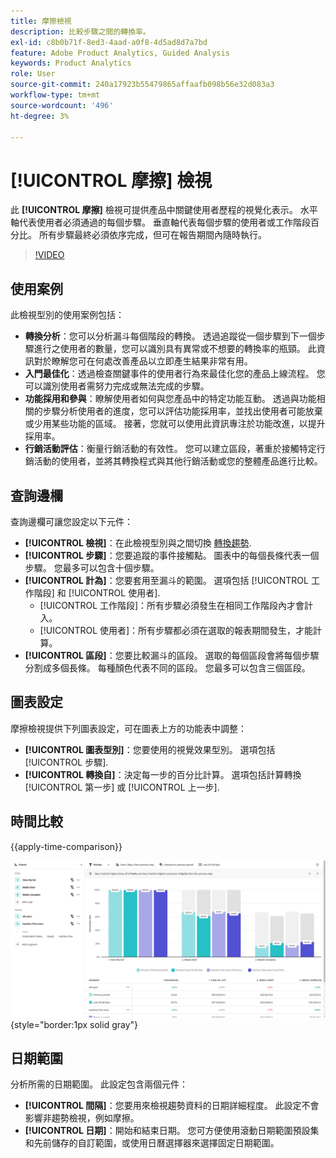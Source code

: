 ```yaml
---
title: 摩擦檢視
description: 比較步驟之間的轉換率。
exl-id: c8b0b71f-8ed3-4aad-a0f8-4d5ad8d7a7bd
feature: Adobe Product Analytics, Guided Analysis
keywords: Product Analytics
role: User
source-git-commit: 240a17923b55479865affaafb098b56e32d083a3
workflow-type: tm+mt
source-wordcount: '496'
ht-degree: 3%

---
```


# [!UICONTROL 摩擦] 檢視

此 **[!UICONTROL 摩擦]** 檢視可提供產品中關鍵使用者歷程的視覺化表示。 水平軸代表使用者必須通過的每個步驟。 垂直軸代表每個步驟的使用者或工作階段百分比。 所有步驟最終必須依序完成，但可在報告期間內隨時執行。

>[!VIDEO](https://video.tv.adobe.com/v/3421663/?learn=on)

## 使用案例

此檢視型別的使用案例包括：

* **轉換分析**：您可以分析漏斗每個階段的轉換。 透過追蹤從一個步驟到下一個步驟進行之使用者的數量，您可以識別具有異常或不想要的轉換率的瓶頸。 此資訊對於瞭解您可在何處改善產品以立即產生結果非常有用。
* **入門最佳化**：透過檢查關鍵事件的使用者行為來最佳化您的產品上線流程。 您可以識別使用者需努力完成或無法完成的步驟。
* **功能採用和參與**：瞭解使用者如何與您產品中的特定功能互動。 透過與功能相關的步驟分析使用者的進度，您可以評估功能採用率，並找出使用者可能放棄或少用某些功能的區域。 接著，您就可以使用此資訊專注於功能改進，以提升採用率。
* **行銷活動評估**：衡量行銷活動的有效性。 您可以建立區段，著重於接觸特定行銷活動的使用者，並將其轉換程式與其他行銷活動或您的整體產品進行比較。

## 查詢邊欄

查詢邊欄可讓您設定以下元件：

* **[!UICONTROL 檢視]**：在此檢視型別與之間切換 [轉換趨勢](conversion-trends.md).
* **[!UICONTROL 步驟]**：您要追蹤的事件接觸點。 圖表中的每個長條代表一個步驟。 您最多可以包含十個步驟。
* **[!UICONTROL 計為]**：您要套用至漏斗的範圍。 選項包括 [!UICONTROL 工作階段] 和 [!UICONTROL 使用者].
   * [!UICONTROL 工作階段]：所有步驟必須發生在相同工作階段內才會計入。
   * [!UICONTROL 使用者]：所有步驟都必須在選取的報表期間發生，才能計算。
* **[!UICONTROL 區段]**：您要比較漏斗的區段。 選取的每個區段會將每個步驟分割成多個長條。 每種顏色代表不同的區段。 您最多可以包含三個區段。

## 圖表設定

摩擦檢視提供下列圖表設定，可在圖表上方的功能表中調整：

* **[!UICONTROL 圖表型別]**：您要使用的視覺效果型別。 選項包括 [!UICONTROL 步驟].
* **[!UICONTROL 轉換自]**：決定每一步的百分比計算。 選項包括計算轉換 [!UICONTROL 第一步] 或 [!UICONTROL 上一步].

## 時間比較

{{apply-time-comparison}}

![摩擦時間比較](../assets/friction-compare.png){style="border:1px solid gray"}

## 日期範圍

分析所需的日期範圍。 此設定包含兩個元件：

* **[!UICONTROL 間隔]**：您要用來檢視趨勢資料的日期詳細程度。 此設定不會影響非趨勢檢視，例如摩擦。
* **[!UICONTROL 日期]**：開始和結束日期。 您可方便使用滾動日期範圍預設集和先前儲存的自訂範圍，或使用日曆選擇器來選擇固定日期範圍。
